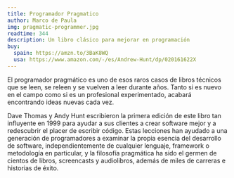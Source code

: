 ```yaml
---
title: Programador Pragmatico
author: Marco de Paula
img: pragmatic-programmer.jpg
readtime: 344
description: Un libro clásico para mejorar en programación
buy:
  spain: https://amzn.to/3BaK8WQ
  usa: https://www.amazon.com/-/es/Andrew-Hunt/dp/020161622X
---
```


El programador pragmático es uno de esos raros casos de libros técnicos que se leen, se releen y se vuelven a leer durante años.
Tanto si es nuevo en el campo como si es un profesional experimentado, acabará encontrando ideas nuevas cada vez.

Dave Thomas y Andy Hunt escribieron la primera edición de este libro tan influyente en 1999 para ayudar a sus clientes a crear software mejor y
a redescubrir el placer de escribir código. 
Estas lecciones han ayudado a una generación de programadores a examinar la propia esencia del desarrollo de software, independientemente de cualquier lenguaje,
framework o metodología en particular, 
y la filosofía pragmática ha sido el germen de cientos de libros, screencasts y audiolibros, además de miles de carreras e historias de éxito.
